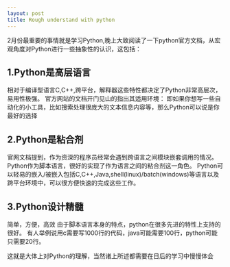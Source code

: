 ```yaml
---
layout: post
title: Rough understand with python
---
```



2月份最重要的事情就是学习Python,晚上大致阅读了一下python官方文档，从宏观角度对Python进行一些抽象性的认识，这包括：


## 1.Python是高层语言
相对于编译型语言C,C++,跨平台，解释器这些特性都决定了Python非常高层次，易用性极强。
官方网站的文档开门见山的指出其适用环境：
即如果你想写一些自动化的小工具，比如搜索处理很庞大的文本信息内容等，那么Python可以说是你最好的选择

## 2.Python是粘合剂
官网文档提到，作为资深的程序员经常会遇到跨语言之间模块嵌套调用的情况。Python作为脚本语言，很好的实现了作为语言之间的粘合剂这一角色。
Python可以轻易的嵌入/被嵌入包括C,C++,Java,shell(linux)/batch(windows)等语言以及跨平台环境中，可以很方便快速的完成这些工作。

## 3.Python设计精髓
简单，方便，高效
由于脚本语言本身的特点，python在很多先进的特性上支持的很好。
有人举例说用c需要写1000行的代码，java可能需要100行，python可能只需要20行。

这就是大体上对Python的理解，当然诸上所述都需要在日后的学习中慢慢体会